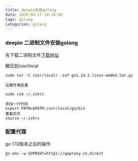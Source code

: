 ```yaml
---
title: deepin安装golang
date: 2020-04-27 19:16:50
tags: golang
categories: golang
---
```

### deepin 二进制文件安装golang

先下载二进制文件[下载地址](https://studygolang.com/dl/golang/go1.14.2.linux-amd64.tar.gz)

<!--more-->
解压到/usr/local
```
sudo tar -C /usr/local/ -zxf go1.14.2.linux-amd64.tar.gz
```

```
设置环境变量

sudo vim ~/.zshrc

添加一行代码 
export PATH=$PATH:/usr/local/go/bin
重载文件
source ~/.zshrc

```
### 配置代理
go 1.13版本之后的操作
```
go env -w GOPROXY=https://goproxy.cn,direct
```

